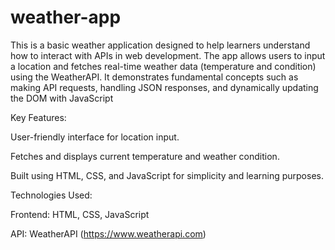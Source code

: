 # weather-app
This is a basic weather application designed to help learners understand how to interact with APIs in web development. The app allows users to input a location and fetches real-time weather data (temperature and condition) using the WeatherAPI. It demonstrates fundamental concepts such as making API requests, handling JSON responses, and dynamically updating the DOM with JavaScript

Key Features:

User-friendly interface for location input.

Fetches and displays current temperature and weather condition.

Built using HTML, CSS, and JavaScript for simplicity and learning purposes.

Technologies Used:

Frontend: HTML, CSS, JavaScript

API: WeatherAPI (https://www.weatherapi.com)
